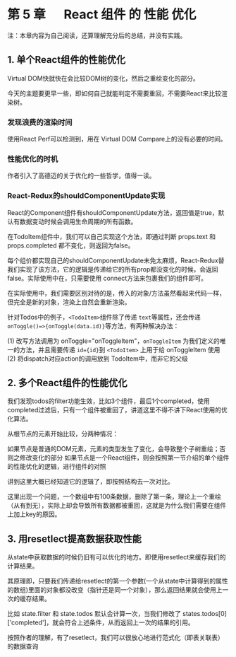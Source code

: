 # 第 5 章 　 React 组件 的 性能 优化

注：本章内容为自己阅读，还算理解充分后的总结，并没有实践。

## 1. 单个React组件的性能优化

Virtual DOM快就快在会比较DOM树的变化，然后之重绘变化的部分。

今天的主题要更早一些，即如何自己就能判定不需要重回，不需要React来比较渲染树。 

### 发现浪费的渲染时间

使用React Perf可以检测到，用在 Virtual DOM Compare上的没有必要的时间。

### 性能优化的时机

作者引入了高德迈的关于优化的一些哲学，值得一读。

### React-Redux的shouldComponentUpdate实现

React的Component组件有shouldComponentUpdate方法，返回值是true，默认有数据变动时候会调用生命周期的所有函数。

在TodoItem组件中，我们可以自己实现这个方法，即通过判断 props.text 和 props.completed 都不变化，则返回为false。

每个组价都实现自己的shouldComponentUpdate未免太麻烦，React-Redux替我们实现了该方法，它的逻辑是传递给它的所有prop都没变化的时候，会返回false。实际使用中在，只需要使用 connect方法来包裹我们的组件即可。

在实际使用中，我们需要区别对待的是，传入的对象/方法虽然看起来代码一样，但完全是新的对象，渲染上自然会重新渲染。

针对Todos中的例子，`<TodoItem>`组件除了传递 `text`等属性，还会传递`onToggle()=>{onToggle(data.id)}`等方法，有两种解决办法：

(1) 改写方法调用为 onToggle="onToggleItem"，`onToggleItem` 为我们定义的唯一的方法，并且需要传递 `id={id}`到 `<TodoItem>` 上用于给 onToggleItem 使用
(2) 将dispatch对应action的调用放到 TodoItem中，而非它的父级

## 2. 多个React组件的性能优化

我们发现todos的filter功能生效，比如3个组件，最后1个completed，使用completed过滤后，只有一个组件被重回了，讲道这里不得不讲下React使用的优化算法。

从根节点的元素开始比较，分两种情况：

如果节点是普通的DOM元素，元素的类型发生了变化，会导致整个子树重绘；否则之修改变化的部分
如果节点是一个React组件，则会按照第一节介绍的单个组件的性能优化的逻辑，进行组件的对照

讲到这里大概已经知道它的逻辑了，即按照结构去一次对比。

这里出现一个问题，一个数组中有100条数据，删除了第一条，理论上一个重绘（从有到无），实际上却会导致所有数据都被重回，这就是为什么我们需要在组件上加上key的原因。

## 3. 用resetlect提高数据获取性能

从state中获取数据的时候仍旧有可以优化的地方。即使用resetlect来缓存我们的计算结果。

其原理即，只要我们传递给resetlect的第一个参数(一个从state中计算得到的属性的数组)里面的对象都没改变（指针还是同一个对象），那么返回结果就会使用上一次的缓存结果。

比如 state.filter  和 state.todos 默认会计算一次，当我们修改了 states.todos[0]['completed']，就会符合上述条件，从而返回上一次的结果的引用。

按照作者的理解，有了resetlect，我们可以很放心地进行范式化（即表关联表）的数据查询
